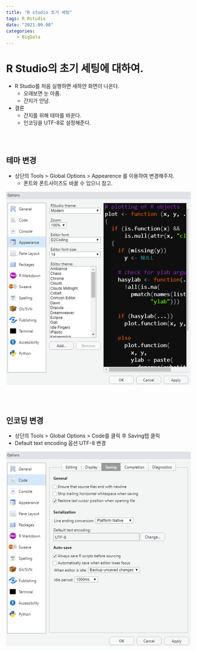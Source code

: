 ```yaml
---
title: "R studio 초기 세팅"
tags: R Rstudio
date: "2021.09.08"
categories: 
    - BigData
---
```


# R Studio의 초기 세팅에 대하여.
- R Studio를 처음 실행하면 새하얀 화면이 나온다.
    - 오래보면 눈 아픔.
    - 간지가 안남.
- 결론
    - 간지를 위해 테마를 바꾼다. 
    - 인코딩을 UTF-8로 설정해준다.

<br>
<br>

## 테마 변경
- 상단의 Tools > Global Options > Appearence 를 이용하여 변경해주자.
    - 폰트와 폰트사이즈도 바꿀 수 있으니 참고.

![r1](/assets/images/rset1.PNG)

<br>
<br>

## 인코딩 변경
- 상단의 Tools > Global Options > Code를 클릭 후 Saving탭 클릭
- Default text encoding 옵션 UTF-8 변경

![r1](/assets/images/rset2.PNG)


